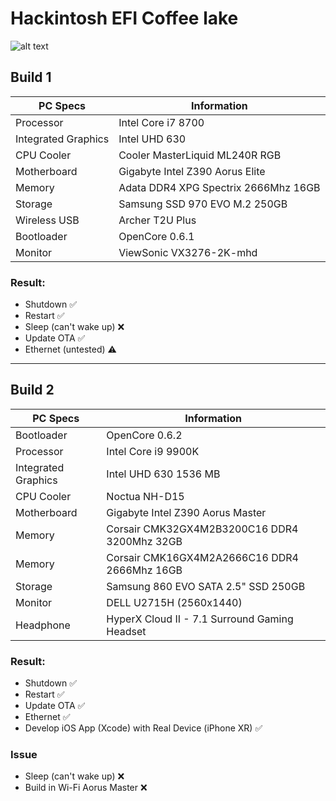 # Hackintosh EFI Coffee lake

![alt text](https://github.com/renopp/hackintosh-efi/blob/main/thumbnail.png)

## Build 1

PC Specs | Information
----------- | -----------
Processor | Intel Core i7 8700
Integrated Graphics | Intel UHD 630
CPU Cooler | Cooler MasterLiquid ML240R RGB
Motherboard | Gigabyte Intel Z390 Aorus Elite
Memory | Adata DDR4 XPG Spectrix 2666Mhz 16GB
Storage | Samsung SSD 970 EVO M.2 250GB
Wireless USB | Archer T2U Plus
Bootloader | OpenCore 0.6.1
Monitor | ViewSonic VX3276-2K-mhd

### Result:
- Shutdown ✅
- Restart ✅
- Sleep (can't wake up) ❌ 
- Update OTA ✅
- Ethernet (untested) ⚠️ 

---
## Build 2

PC Specs | Information
----------- | -----------
Bootloader | OpenCore 0.6.2
Processor | Intel Core i9 9900K
Integrated Graphics | Intel UHD 630 1536 MB
CPU Cooler | Noctua NH-D15
Motherboard | Gigabyte Intel Z390 Aorus Master
Memory | Corsair CMK32GX4M2B3200C16 DDR4 3200Mhz 32GB
Memory | Corsair CMK16GX4M2A2666C16 DDR4 2666Mhz 16GB
Storage | Samsung 860 EVO SATA 2.5" SSD 250GB
Monitor | DELL U2715H (2560x1440)
Headphone | HyperX Cloud II - 7.1 Surround Gaming Headset

### Result:
- Shutdown ✅
- Restart ✅
- Update OTA ✅
- Ethernet ✅
- Develop iOS App (Xcode) with Real Device (iPhone XR) ✅

### Issue 
- Sleep (can't wake up) ❌
- Build in Wi-Fi Aorus Master ❌
